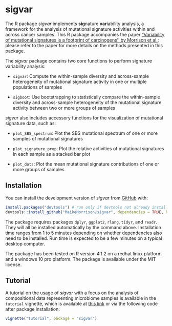
<!-- README.md is generated from README.Rmd. Please edit that file -->

# sigvar

<!-- badges: start -->
<!-- badges: end -->

The R package *sigvar* implements **sig**nature **var**iability
analysis, a framework for the analysis of mutational signature
activities within and across cancer samples. This R package accompanies
the paper [“Variability of mutational signatures is a footprint of
carcinogens’’ by Morrison et
al.](https://doi.org/10.1101/2023.11.23.23298821); please refer to the
paper for more details on the methods presented in this package.

The *sigvar* package contains two core functions to perform signature
variability analysis:

- `sigvar`: Compute the within-sample diversity and across-sample
  heterogeneity of mutational signature activity in one or multiple
  populations of samples

- `sigboot`: Use bootstrapping to statistically compare the
  within-sample diversity and across-sample heterogeneity of the
  mutational signature activity between two or more groups of samples

*sigvar* also includes accessory functions for the visualization of
mutational signature data, such as:

- `plot_SBS_spectrum`: Plot the SBS mutational spectrum of one or more
  samples of mutational signatures

- `plot_signature_prop`: Plot the relative activities of mutational
  signatures in each sample as a stacked bar plot

- `plot_dots`: Plot the mean mutational signature contributions of one
  or more groups of samples

## Installation

You can install the development version of *sigvar* from
[GitHub](https://github.com/MaikeMorrison/sigvar) with:

``` r
install.packages("devtools") # run only if devtools not already installed
devtools::install_github("MaikeMorrison/sigvar", dependencies = TRUE, build_vignettes = TRUE)
```

The package requires packages `dplyr`, `ggplot2`, `rlang`, `tidyr`, and
`readr`. They will all be installed automatically by the command above.
Installation time ranges from 1 to 5 minutes depending on whether
dependencies also need to be installed. Run time is expected to be a few
minutes on a typical desktop computer.

<!-- See vignettes for detailed examples of using sigvar on real datasets. -->

The package has been tested on R version 4.1.2 on a redhat linux
platform and a windows 10 pro platform. The package is available under
the MIT license.

## Tutorial

A tutorial on the usage of *sigvar* with a focus on the analysis of
compositional data representing microbiome samples is available in the
`tutorial` vignette, which is available at [this
link](https://maikemorrison.com/files/sigvar_tutorial.html) or via the
following code after package installation:

``` r
vignette("tutorial", package = "sigvar")
```

<!-- ## Example -->
<!-- This is a basic example which shows you how to import results from SigProfiler and plot the signature attributions: -->
<!-- ```{r example} -->
<!-- library(sigvar) -->
<!-- SPfolder = system.file("extdata", "example_SigProfiler_results", package = "sigvar") -->
<!-- Qlist = import_SigProfiler(SPfolder) -->
<!-- plot_dots(Qlist[[1]]) -->
<!-- ``` -->
<!-- ## Example analysis -->
<!-- In this example, we apply signature variability analysis (SVA) to data from [Moody et al. (2021)](https://www.nature.com/articles/s41588-021-00928-6). This data set contains 552 esophageal squamous cell carcinoma (ESCC) samples collected across eight countries which vary dramatically in their incidence of ESCC. Moody et al. (2021) reported the activities of 43 SBS, DBS, and ID mutational signatures for each sample. -->
<!-- ```{r} -->
<!-- library(sigvar) -->
<!-- library(dplyr) -->
<!-- library(ggplot2) -->
<!-- head(ESCC_sig_activity) -->
<!-- ``` -->
<!-- Each row of this data set reports the relative activity of each mutational signature for one sample. Because we are analyzing relative signature activities, each row sums to 1. -->
<!-- ### Signature variability analysis can be conducted in one line of code: -->
<!-- ```{r} -->
<!-- sva = sigvar(sig_activity = ESCC_sig_activity, K = 43, group = "Country") -->
<!-- knitr::kable(sva) -->
<!-- ``` -->
<!-- Signature variability analysis quantifies both the mean signature diversity within each sample, as well as the heterogeneity in signature activities across samples. Both variability statistics range between 0 and 1.  -->
<!-- If we add to our SVA results a column corresponding to the incidence of each country, we are able to determine if signature heterogeneity or diversity are associated with ESCC incidence.  -->
<!-- ```{r} -->
<!-- sva_incidence = ESCC_sig_activity %>%  -->
<!--   transmute(Country = as.character(Country),  -->
<!--             Incidence_Level) %>% -->
<!--   distinct %>% -->
<!--   right_join(sva) -->
<!-- knitr::kable(sva_incidence) -->
<!-- ggplot(sva_incidence, -->
<!--        aes(x = mean_within_sample_diversity,  -->
<!--            y = across_sample_heterogeneity,  -->
<!--            color = Incidence_Level)) +  -->
<!--   geom_point(size = 4) + -->
<!--   ggrepel::geom_text_repel(aes(label = Country)) + -->
<!--   theme_bw() -->
<!-- ``` -->
<!-- We see that high-ESCC-incidence countries have more within-sample signature diversity and less across-sample heterogeneity than low-incidence countries. -->
<!-- ```{r} -->
<!-- sva_incidence %>%  -->
<!--   tidyr::pivot_longer(cols = c(across_sample_heterogeneity, mean_within_sample_diversity), -->
<!--                       names_to = "Variability_statistic") %>% -->
<!-- ggplot(aes(x = Incidence_Level, y = value, fill = Incidence_Level)) +  -->
<!--   geom_violin(color = NA, alpha = 0.75) + -->
<!--   ggbeeswarm::geom_beeswarm() + -->
<!--   ggpubr::stat_compare_means(method = "t.test") +  -->
<!--   facet_wrap(~ Variability_statistic, scales = "free") + -->
<!--   theme_bw() -->
<!-- ``` -->
<!-- Note that this difference in diversity is missed when we analyze only country-level mean signature activities: -->
<!-- ```{r, fig.width=8} -->
<!-- plot_dots(sig_activity = ESCC_sig_activity,  -->
<!--           K = 43, group = "Country",  -->
<!--           facet = "Incidence_Level",  -->
<!--           pivot = TRUE) -->
<!-- ``` -->
<!-- We use bootstrapping (`sigboot`) to statistically compare the signature diversity or heterogeneity of cancer samples. For example, the below code compares SVA results among the low-incidence countries. -->
<!-- ```{r} -->
<!-- low_inc_boot = sigboot(sig_activity = ESCC_sig_activity %>%  -->
<!--                          filter(Incidence_Level == "Low"), -->
<!--                        K = 43,  -->
<!--                        group = "Country", -->
<!--                        n_replicates = 100,  -->
<!--                        seed = 1) -->
<!-- ``` -->
<!-- In short, the bootstrapping algorithm involves taking a pair of populations (for example, Japan and Brazil), scrambling their samples up many times (with some samples randomly duplicated and others omitted), conducting SVA on the scrambled populations, and then comparing the difference between SVA results for each scrambled population (black dots) to the true difference (red dots). We can see in the below plot that the red dots fall in the middle of the black dots, suggesting that there is not a significant difference in SVA results between Japan and Brazil.  -->
<!-- ```{r} -->
<!-- low_inc_boot$bootstrap_distribution_plot$`Japan--Brazil` -->
<!-- ``` -->
<!-- This lack of significance is quantified by the two-sided P-value comparing each pair of countries:  -->
<!-- ```{r} -->
<!-- low_inc_boot$P_values %>%  data.frame() %>% select(-pooled_diversity) -->
<!-- ``` -->
<!-- However, suppose we compare a high-incidence country like Kenya to a low-incidence country like Japan: -->
<!-- ```{r} -->
<!-- comparison_boot = sigboot(sig_activity = ESCC_sig_activity %>%  -->
<!--                          filter(Country %in% c("Japan", "Kenya")), -->
<!--                        K = 43,  -->
<!--                        group = "Country", -->
<!--                        n_replicates = 100,  -->
<!--                        seed = 1) -->
<!-- comparison_boot$bootstrap_distribution_plot -->
<!-- ``` -->
<!-- We see that, for the SVA statistics `across_sample_heterogeneity` and `mean_within_sample_diversity`, the red dots fall far outside of the range of most of the black dots, suggesting that there is a significant difference in SVA results between Kenya and Japan. This difference is reflected by low two-sided P-values: -->
<!-- ```{r} -->
<!-- comparison_boot$P_values %>%  data.frame() %>% select(-pooled_diversity) -->
<!-- ``` -->
